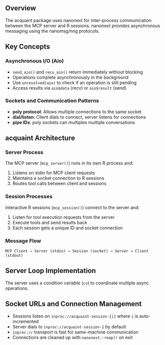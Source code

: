 ## Overview

The acquaint package uses nanonext for inter-process communication between the MCP server and R sessions. nanonext provides asynchronous messaging using the nanomsg/nng protocols.

## Key Concepts

### Asynchronous I/O (Aio)
- `send_aio()` and `recv_aio()` return immediately without blocking
- Operations complete asynchronously in the background
- Use `unresolved(aio)` to check if an operation is still pending
- Access results via `aio$data` (recv) or `aio$result` (send)

### Sockets and Communication Patterns
- **poly protocol**: Allows multiple connections to the same socket
- **dial/listen**: Client dials to connect, server listens for connections
- **pipe IDs**: poly sockets can multiplex multiple conversations

## acquaint Architecture

### Server Process
The MCP server (`mcp_server()`) runs in its own R process and:
1. Listens on stdin for MCP client requests
2. Maintains a socket connection to R sessions
3. Routes tool calls between client and sessions

### Session Processes  
Interactive R sessions (`mcp_session()`) connect to the server and:
1. Listen for tool execution requests from the server
2. Execute tools and send results back
3. Each session gets a unique ID and socket connection

### Message Flow
```
MCP Client → Server (stdin) → Session (socket) → Server → Client (stdout)
```

## Server Loop Implementation

The server uses a condition variable (`cv`) to coordinate multiple async operations.

## Socket URLs and Connection Management

- Sessions listen on `inproc://acquaint-session-{i}` where `i` is auto-incremented
- Server dials to `inproc://acquaint-session-1` by default
- `inproc://` transport is fast for same-machine communication
- Connections are cleaned up with `nanonext::reap()` on exit
